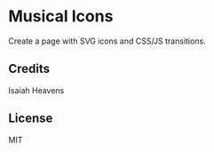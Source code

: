 # Musical Icons

Create a page with SVG icons and CSS/JS transitions.

## Credits

Isaiah Heavens

## License

MIT